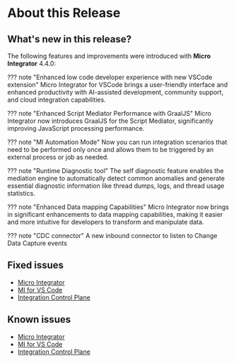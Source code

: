 # About this Release

## What's new in this release?

The following features and improvements were introduced with <b>Micro Integrator</b> 4.4.0:

??? note "Enhanced low code developer experience with new VSCode extension"
    Micro Integrator for VSCode brings a user-friendly interface and enhanced productivity with AI-assisted development, community support, and cloud integration capabilities.

??? note "Enhanced Script Mediator Performance with GraalJS"
    Micro Integrator now introduces GraalJS for the Script Mediator, significantly improving JavaScript processing performance.

??? note "MI Automation Mode"
    Now you can run integration scenarios that need to be performed only once and allows them to be triggered by an external process or job as needed.

??? note "Runtime Diagnostic tool"
    The self diagnostic feature enables the mediation engine to automatically detect common anomalies and generate essential diagnostic information like thread dumps, logs, and thread usage statistics.

??? note "Enhanced Data mapping Capabilities"
    Micro Integrator now brings in significant enhancements to data mapping capabilities, making it easier and more intuitive for developers to transform and manipulate data.

??? note "CDC connector"
    A new inbound connector to listen to Change Data Capture events

## Fixed issues

- [Micro Integrator](https://github.com/wso2/micro-integrator/issues?q=is%3Aissue+is%3Aclosed+closed%3A2023-03-04..2024-07-18)
- [MI for VS Code](https://github.com/wso2/mi-vscode/issues?q=is%3Aissue+is%3Aclosed)
- [Integration Control Plane](https://github.com/wso2/micro-integrator/issues?q=is%3Aissue+is%3Aclosed+closed%3A2023-03-04..2024-07-18+label%3AComponent%2FMIDashboard+)

## Known issues

- [Micro Integrator](https://github.com/wso2/micro-integrator/issues?q=is%3Aissue+is%3Aopen)
- [MI for VS Code](https://github.com/wso2/mi-vscode/issues?q=is%3Aopen+is%3Aissue)
- [Integration Control Plane](https://github.com/wso2/micro-integrator/issues?q=is%3Aissue+label%3AComponent%2FMIDashboard+is%3Aopen)
